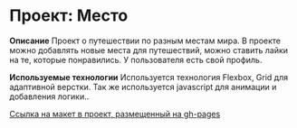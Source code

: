 # Проект: Место

**Описание**
Проект о путешествии по разным местам мира. В проекте можно добавлять новые места для путешествий, можно ставить лайки на те, которые понравились. У пользователя есть свой профиль.

**Используемые технологии**
Используется технология Flexbox, Grid для адаптивной верстки. Так же используется javascript для анимации и добавления логики..

[Ссылка на макет в проект, размещенный на gh-pages](https://kotbegemot1.github.io/mesto/)
